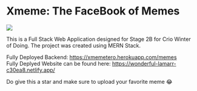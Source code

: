 # Xmeme: The FaceBook of Memes
![](https://github.com/GTron-1729/crio/blob/main/crio.PNG)

This is a Full Stack Web Application designed for Stage 2B for Crio Winter of Doing.
The project was created using MERN Stack.

Fully Deployed Backend: https://xmemetero.herokuapp.com/memes  
Fully Deplyed Website can be found here: https://wonderful-lamarr-c30ea8.netlify.app/

Do give this a star and make sure to upload your favorite meme 😂
